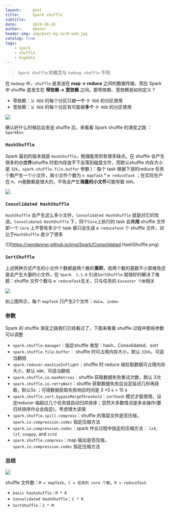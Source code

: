 ```yaml
---
layout:     post
title:      Spark shuffle 
subtitle:   
date:       2019-10-28
author:     danner
header-img: img/post-bg-ios9-web.jpg
catalog: true
tags:
    - spark
    - shuffle
    - bigdata
---
```


>  `Spark shuffle` 的概念与 `hadoop shuffle` 不同

在 `Hadoop` 中，`shuffle` 是发送在 **map -> reduce** 之间的数据传输，而在 Spark 中 shuffle 是发生在 **窄依赖 -> 宽依赖** 之间。那窄依赖、宽依赖是如何定义？

- 窄依赖：`父 RDD` 的每个分区只被**一个** `子 RDD` 的分区使用
- 宽依赖：`父 RDD` 的每个分区有可能被**多个** `子 RDD` 的分区使用

![](https://vendanner.github.io/img/Spark/shuffle_define.png)

确认好什么时候后会发送 shuffle 后，来看看 Spark shuffle  的演变之路 ：` SparkEnv `

### `HashShuffle`

Spark 最初的版本就是 `HashShuffle`，勉强能用但有很多缺点。在 shuffle 会产生很多的**小文件**(shuffle 时若内存放不下会落到磁盘文件，而默认shuffle 内存大小是 `32k`，` spark.shuffle.file.buffer ` 参数 )：每个 task 根据下游的reduce 任务个数产生一个小文件，故小文件个数为 `n mapTask` * `m reduceTask` ；在实际生产在 n、m基数都是很大的，不免会产生**海量的小文件**可能导致 `OOM`。

![](https://vendanner.github.io/img/Spark/HashShuffle.png)

### `Consolidated HashShuffle`

`HashShuffle` 会产生这么多小文件，`Consolidated HashShuffle` 就是对它的改进。`Consolidated HashShuffle`  下，同个`Core`上执行的 task 会**共用** shuffle 文件即一个 `Core` 上不管有多少个 task 都只会生成 `m reduceTask` 个 shuffle 文件，对比于`HashShuffle` 是少了很多

![](https://vendanner.github.io/img/Spark/Consolidated HashShuffle.png)

### `SortShuffle`

上述两种方式产生的小文件个数都是两个数的**乘积**，若两个数的基数不小那难免还是会产生大量的小文件。在 `Spark  1.1.0`  引进`SortShuffle` 就很好的解决了难题：shuffle 文件个数与 `m reduceTask`无关，只与任务的 `Exceutor 个数`相关

![](https://vendanner.github.io/img/Spark/SortHash.png)

如上图所示，每个 `mapTask` 只产生2个文件：`data`、`index`

### 参数

Spark 的 shuffle 演变之路我们已经看过了，下面来看看 shuffle 过程中那些参数可以调整

- `spark.shuffle.manager`：指定shuffle 类型：hash、Consolidated、sort
- `spark.shuffle.file.buffer`： shuffle 时可占用内存大小，默认 `32kb`，可适当翻倍
- ` spark.reducer.maxSizeInFlight `：shuffle 时 reduce 端拉取数据可占用内存大小，默认 `48M`，可适当翻倍
- ` spark.shuffle.io.maxRetries `：shuffle 获取数据失败重试次数，默认 3次
- ` spark.shuffle.io.retryWait `：shuffle 获取数据失败后设定延迟几秒再获取，默认5s ；可得数据获取失败响应时间是 3 *5 s = 15 s
- ` spark.shuffle.sort.bypassMergeThreshold `：`sorthash` 模式才能使用，设定reducer 端超过几个任务就自动归并排序；显然大多数情况是多余操作(要归并排序作业会指定)，考虑增大该值
- ` spark.shuffle.spill.compress `：shuffle 的落盘文件是否压缩，` spark.io.compression.codec ` 指定压缩方法 
- `spark.io.compression.codec`：spark 作业过程中指定的压缩方法： `lz4`, `lzf`, `snappy`, and `zstd` 
- ` spark.shuffle.compress `：map 输出是否压缩，` spark.io.compression.codec ` 指定压缩方法 

### 总结

![](https://vendanner.github.io/img/Spark/all_shuffle.png)

shuffle 文件数：`M = mapTask`，`C = 任务的 core 个数`，`R = reduceTask`

-  `basic hashshuffle` : `M * R`
- `Consolidated HashShuffle`：`C * R`
- `SortShuffle`：`2 * M`

